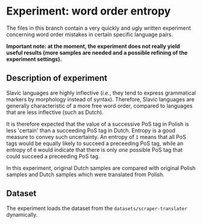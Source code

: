 # Experiment: word order entropy
The files in this branch contain a very quickly and ugly written experiment concerning word order mistakes in certain specific language pairs.

**Important note: at the moment, the experiment does not really yield useful results (more samples are needed and a possible refining of the experiment settings).**

## Description of experiment
Slavic languages are highly inflective (*i.e.*, they tend to express grammatical markers by morphology instead of syntax). Therefore, Slavic languages are generally characteristic of a more free word order, compared to languages that are less inflective (such as Dutch).

It is therefore expected that the value of a successive PoS tag in Polish is less 'certain' than a succeeding PoS tag in Dutch. Entropy is a good measure to convey such uncertainty. An entropy of `1` means that all PoS tags would be equally likely to succeed a preceeding PoS tag, while an entropy of `0` would indicate that there is only *one* possible PoS tag that could succeed a preceeding PoS tag.

In this experiment, original Dutch samples are compared with original Polish samples and Dutch samples which were translated from Polish.

## Dataset ##

The experiment loads the dataset from the `datasets/scraper-translater` dynamically.